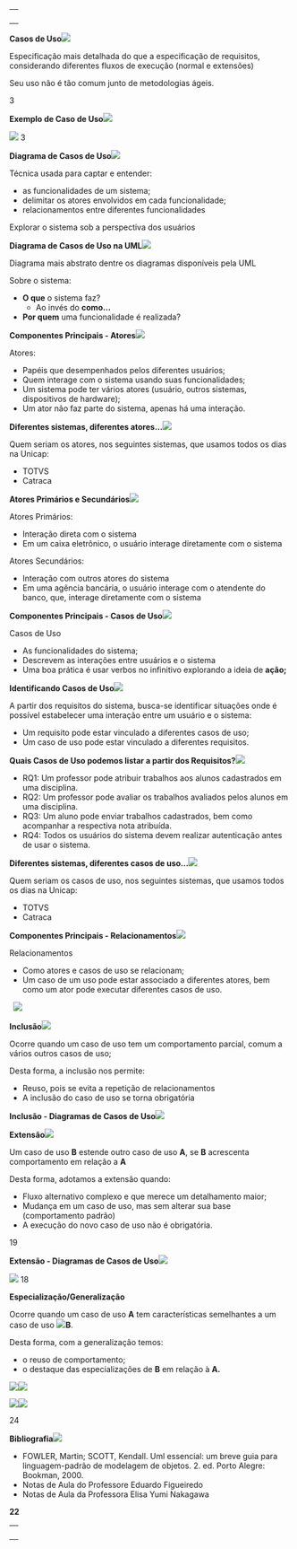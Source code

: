 ﻿||
| :- |
||<p>**Diagrama de Casos de Uso**</p><p>**Prof:** **Léuson da Silva** </p><p>(leuson.silva@unicap.br)</p><p>NSIN-0027 - Projeto Integrador IV</p><p>Sistemas para Internet - Semestre 2023.1</p><p>UNICAP</p>|
|||
||||
||

**Casos de Uso![](Aspose.Words.d1b5a418-f980-4061-af4d-abadc12082c6.001.png)**

Especificação  mais  detalhada  do  que  a  especificação  de  requisitos, considerando diferentes fluxos de execução (normal e extensões)

Seu uso não é tão comum junto de metodologias ágeis.

3

**Exemplo de Caso de Uso![](Aspose.Words.d1b5a418-f980-4061-af4d-abadc12082c6.001.png)**

![](Aspose.Words.d1b5a418-f980-4061-af4d-abadc12082c6.002.jpeg) 3


**Diagrama de Casos de Uso![](Aspose.Words.d1b5a418-f980-4061-af4d-abadc12082c6.001.png)**

Técnica usada para captar e entender: 

- as funcionalidades de um sistema;
- delimitar os atores envolvidos em cada funcionalidade;
- relacionamentos entre diferentes funcionalidades

Explorar o sistema sob a perspectiva dos usuários

**Diagrama de Casos de Uso na UML![](Aspose.Words.d1b5a418-f980-4061-af4d-abadc12082c6.001.png)**

Diagrama mais abstrato dentre os diagramas disponíveis pela UML

Sobre o sistema:

- **O que** o sistema faz?
  - Ao invés do **como…**
- **Por quem** uma funcionalidade é realizada?

**Componentes Principais - Atores![](Aspose.Words.d1b5a418-f980-4061-af4d-abadc12082c6.001.png)**

Atores:

- Papéis que desempenhados pelos diferentes usuários;
- Quem interage com o sistema usando suas funcionalidades;
- Um sistema pode ter vários atores (usuário, outros sistemas, dispositivos de hardware);
- Um ator não faz parte do sistema, apenas há uma interação.

**Diferentes sistemas, diferentes atores…![](Aspose.Words.d1b5a418-f980-4061-af4d-abadc12082c6.001.png)**

Quem seriam os atores, nos seguintes sistemas, que usamos todos os dias na Unicap:

- TOTVS
- Catraca

**Atores Primários e Secundários![](Aspose.Words.d1b5a418-f980-4061-af4d-abadc12082c6.001.png)**

Atores Primários:

- Interação direta com o sistema
- Em um caixa eletrônico, o usuário interage diretamente com o sistema

Atores Secundários:

- Interação com outros atores do sistema
- Em uma agência bancária, o usuário interage com o atendente do banco, que, interage diretamente com o sistema

**Componentes Principais - Casos de Uso![](Aspose.Words.d1b5a418-f980-4061-af4d-abadc12082c6.001.png)**

Casos de Uso

- As funcionalidades do sistema;
- Descrevem as interações entre usuários e o sistema
- Uma boa prática é usar verbos no infinitivo explorando a ideia de **ação;**

**Identificando Casos de Uso![](Aspose.Words.d1b5a418-f980-4061-af4d-abadc12082c6.001.png)**

A  partir  dos  requisitos  do  sistema,  busca-se  identificar situações  onde  é possível estabelecer uma interação entre um usuário e o sistema:

- Um requisito pode estar vinculado a diferentes casos de uso;
- Um caso de uso pode estar vinculado a diferentes requisitos.

**Quais Casos de Uso podemos listar a partir dos Requisitos?![](Aspose.Words.d1b5a418-f980-4061-af4d-abadc12082c6.001.png)**

- RQ1: Um professor pode atribuir trabalhos aos alunos cadastrados em uma disciplina.
- RQ2: Um professor pode avaliar os trabalhos avaliados pelos alunos em uma disciplina.
- RQ3:  Um  aluno  pode  enviar  trabalhos  cadastrados,  bem  como acompanhar a respectiva nota atribuída.
- RQ4: Todos os usuários do sistema devem realizar autenticação antes de usar o sistema.

**Diferentes sistemas, diferentes casos de uso…![](Aspose.Words.d1b5a418-f980-4061-af4d-abadc12082c6.001.png)**

Quem seriam os casos de uso, nos seguintes sistemas, que usamos todos os dias na Unicap:

- TOTVS
- Catraca

**Componentes Principais - Relacionamentos![](Aspose.Words.d1b5a418-f980-4061-af4d-abadc12082c6.001.png)**

Relacionamentos

- Como atores e casos de uso se relacionam;
- Um caso de um uso pode estar associado a diferentes atores, bem como um ator pode executar diferentes casos de uso.

` `![](Aspose.Words.d1b5a418-f980-4061-af4d-abadc12082c6.003.png)

**Inclusão![](Aspose.Words.d1b5a418-f980-4061-af4d-abadc12082c6.001.png)**

Ocorre quando um caso de uso tem um comportamento parcial, comum a vários outros casos de uso;

Desta forma, a inclusão nos permite:

- Reuso, pois se evita a repetição de relacionamentos
- A inclusão do caso de uso se torna obrigatória

**Inclusão - Diagramas de Casos de Uso![](Aspose.Words.d1b5a418-f980-4061-af4d-abadc12082c6.001.png)**

**Extensão![](Aspose.Words.d1b5a418-f980-4061-af4d-abadc12082c6.001.png)**

Um  caso  de  uso **B**  estende  outro  caso  de  uso **A**,  se **B**  acrescenta comportamento em relação a **A**

Desta forma, adotamos a extensão quando:

- Fluxo alternativo complexo e que merece um detalhamento maior;
- Mudança em um caso de uso, mas sem alterar sua base (comportamento padrão)
- A execução do novo caso de uso não é obrigatória.

19

**Extensão - Diagramas de Casos de Uso![](Aspose.Words.d1b5a418-f980-4061-af4d-abadc12082c6.001.png)**

![](Aspose.Words.d1b5a418-f980-4061-af4d-abadc12082c6.004.png) 18


**Especialização/Generalização**

Ocorre quando um caso de uso **A** tem características semelhantes a um caso de uso ![](Aspose.Words.d1b5a418-f980-4061-af4d-abadc12082c6.001.png)**B**.

Desta forma, com a generalização temos:

- o reuso de comportamento;
- o destaque das especializações de **B** em relação à **A.**

![](Aspose.Words.d1b5a418-f980-4061-af4d-abadc12082c6.005.png)![](Aspose.Words.d1b5a418-f980-4061-af4d-abadc12082c6.001.png)

![](Aspose.Words.d1b5a418-f980-4061-af4d-abadc12082c6.006.png)![](Aspose.Words.d1b5a418-f980-4061-af4d-abadc12082c6.001.png)

24

**Bibliografia![](Aspose.Words.d1b5a418-f980-4061-af4d-abadc12082c6.007.png)**

- FOWLER, Martin; SCOTT, Kendall. Uml essencial: um breve guia para linguagem-padrão de modelagem de objetos. 2. ed. Porto Alegre: Bookman, 2000.
- Notas de Aula do Professore Eduardo Figueiredo
- Notas de Aula da Professora Elisa Yumi Nakagawa

**22**

||
| :- |
||<p>**Diagrama de Casos de Uso**</p><p>**Prof:** **Léuson da Silva** </p><p>(leuson.silva@unicap.br)</p><p>NSIN-0027 - Projeto Integrador IV</p><p>Sistemas para Internet - Semestre 2023.1</p>|
|||
||||
||


